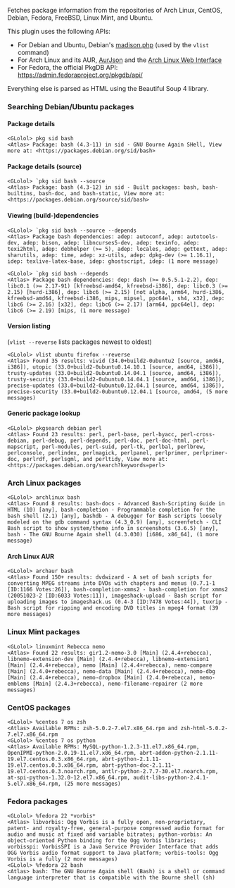 Fetches package information from the repositories of Arch Linux, CentOS, Debian, Fedora, FreeBSD, Linux Mint, and Ubuntu.

This plugin uses the following APIs:
- For Debian and Ubuntu, Debian's [madison.php](//qa.debian.org/madison.php) (used by the `vlist` command)
- For Arch Linux and its AUR, [AurJson](//wiki.archlinux.org/index.php/AurJson) and the [Arch Linux Web Interface](//wiki.archlinux.org/index.php/Official_Repositories_Web_Interface)
- For Fedora, the official PkgDB API: https://admin.fedoraproject.org/pkgdb/api/

Everything else is parsed as HTML using the Beautiful Soup 4 library.

### Searching Debian/Ubuntu packages

#### Package details

```
<GLolol> pkg sid bash
<Atlas> Package: bash (4.3-11) in sid - GNU Bourne Again SHell, View more at: <https://packages.debian.org/sid/bash>
```

#### Package details (source)

```
<GLolol> `pkg sid bash --source
<Atlas> Package: bash (4.3-12) in sid - Built packages: bash, bash-builtins, bash-doc, and bash-static, View more at: <https://packages.debian.org/source/sid/bash>
```
#### Viewing (build-)dependencies

```
<GLolol> `pkg sid bash --source --depends
<Atlas> Package bash dependencies: adep: autoconf, adep: autotools-dev, adep: bison, adep: libncurses5-dev, adep: texinfo, adep: texi2html, adep: debhelper (>= 5), adep: locales, adep: gettext, adep: sharutils, adep: time, adep: xz-utils, adep: dpkg-dev (>= 1.16.1), idep: texlive-latex-base, idep: ghostscript, idep: (1 more message)

<GLolol> `pkg sid bash --depends
<Atlas> Package bash dependencies: dep: dash (>= 0.5.5.1-2.2), dep: libc0.1 (>= 2.17-91) [kfreebsd-amd64, kfreebsd-i386], dep: libc0.3 (>= 2.15) [hurd-i386], dep: libc6 (>= 2.15) [not alpha, arm64, hurd-i386, kfreebsd-amd64, kfreebsd-i386, mips, mipsel, ppc64el, sh4, x32], dep: libc6 (>= 2.16) [x32], dep: libc6 (>= 2.17) [arm64, ppc64el], dep: libc6 (>= 2.19) [mips, (1 more message)
```

#### Version listing

(`vlist --reverse` lists packages newest to oldest)

```
<GLolol> vlist ubuntu firefox --reverse
<Atlas> Found 35 results: vivid (34.0+build2-0ubuntu2 [source, amd64, i386]), utopic (33.0+build2-0ubuntu0.14.10.1 [source, amd64, i386]), trusty-updates (33.0+build2-0ubuntu0.14.04.1 [source, amd64, i386]), trusty-security (33.0+build2-0ubuntu0.14.04.1 [source, amd64, i386]), precise-updates (33.0+build2-0ubuntu0.12.04.1 [source, amd64, i386]), precise-security (33.0+build2-0ubuntu0.12.04.1 [source, amd64, (5 more messages)
```

#### Generic package lookup

```
<GLolol> pkgsearch debian perl
<Atlas> Found 23 results: perl, perl-base, perl-byacc, perl-cross-debian, perl-debug, perl-depends, perl-doc, perl-doc-html, perl-mapscript, perl-modules, perl-suid, perl-tk, perlbal, perlbrew, perlconsole, perlindex, perlmagick, perlpanel, perlprimer, perlprimer-doc, perlrdf, perlsgml, and perltidy, View more at: <https://packages.debian.org/search?keywords=perl>
```

### Arch Linux packages

```
<GLolol> archlinux bash
<Atlas> Found 8 results: bash-docs - Advanced Bash-Scripting Guide in HTML (10) [any], bash-completion - Programmable completion for the bash shell (2.1) [any], bashdb - A debugger for Bash scripts loosely modeled on the gdb command syntax (4.3_0.9) [any], screenfetch - CLI Bash script to show system/theme info in screenshots (3.6.5) [any], bash - The GNU Bourne Again shell (4.3.030) [i686, x86_64], (1 more message)
```

#### Arch Linux AUR

```
<GLolol> archaur bash
<Atlas> Found 150+ results: dvdwizard - A set of bash scripts for converting MPEG streams into DVDs with chapters and menus (0.7.1-1 [ID:1166 Votes:26]), bash-completion-xmms2 - bash-completion for xmms2 (20051023-2 [ID:6033 Votes:11]), imageshack-upload - Bash script for uploading images to imageshack.us (0.4-3 [ID:7478 Votes:44]), tuxrip - Bash script for ripping and encoding DVD titles in mpeg4 format (39 more messages)
```

### Linux Mint packages

```
<GLolol> linuxmint Rebecca nemo
<Atlas> Found 22 results: gir1.2-nemo-3.0 [Main] (2.4.4+rebecca), libnemo-extension-dev [Main] (2.4.4+rebecca), libnemo-extension1 [Main] (2.4.4+rebecca), nemo [Main] (2.4.4+rebecca), nemo-compare [Main] (2.4.0+rebecca), nemo-data [Main] (2.4.4+rebecca), nemo-dbg [Main] (2.4.4+rebecca), nemo-dropbox [Main] (2.4.0+rebecca), nemo-emblems [Main] (2.4.3+rebecca), nemo-filename-repairer (2 more messages)
```

### CentOS packages

```
<GLolol> %centos 7 os zsh
<Atlas> Available RPMs: zsh-5.0.2-7.el7.x86_64.rpm and zsh-html-5.0.2-7.el7.x86_64.rpm
<GLolol> %centos 7 os python
<Atlas> Available RPMs: MySQL-python-1.2.3-11.el7.x86_64.rpm, OpenIPMI-python-2.0.19-11.el7.x86_64.rpm, abrt-addon-python-2.1.11-19.el7.centos.0.3.x86_64.rpm, abrt-python-2.1.11-19.el7.centos.0.3.x86_64.rpm, abrt-python-doc-2.1.11-19.el7.centos.0.3.noarch.rpm, antlr-python-2.7.7-30.el7.noarch.rpm, at-spi-python-1.32.0-12.el7.x86_64.rpm, audit-libs-python-2.4.1-5.el7.x86_64.rpm, (25 more messages)
```

### Fedora packages

```
<GLolol> %fedora 22 *vorbis*
<Atlas> libvorbis: Ogg Vorbis is a fully open, non-proprietary, patent- and royalty-free, general-purpose compressed audio format for audio and music at fixed and variable bitrates; python-vorbis: An object-oriented Python binding for the Ogg Vorbis libraries; vorbisspi: VorbisSPI is a Java Service Provider Interface that adds OGG Vorbis audio format support to Java platform; vorbis-tools: Ogg Vorbis is a fully (2 more messages)
<GLolol> %fedora 22 bash
<Atlas> bash: The GNU Bourne Again shell (Bash) is a shell or command language interpreter that is compatible with the Bourne shell (sh)
```
